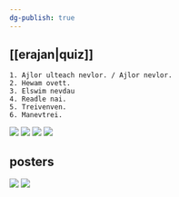 ```yaml
---
dg-publish: true
---
```

## [[erajan|quiz]]
```
1. Ajlor ulteach nevlor. / Ajlor nevlor.
2. Hewam ovett.
3. Elswim nevdau
4. Readle nai.
5. Treivenven.
6. Manevtrei.
```
![](https://i.imgur.com/flAxkPn.png)
![](https://i.imgur.com/HgYdZzo.png)
![](https://i.imgur.com/LggQIxu.png)
![](https://i.imgur.com/QJhZEkm.png)

## posters
![](https://i.imgur.com/rnjBbbo.jpeg)
![](https://i.imgur.com/5suG5rZ.jpeg)
